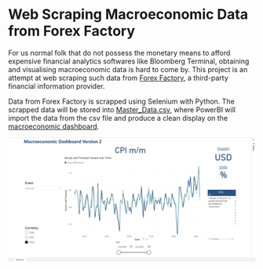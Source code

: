 # Web Scraping Macroeconomic Data from Forex Factory

For us normal folk that do not possess the monetary means to afford expensive financial analytics softwares like Bloomberg Terminal, obtaining and visualising macroeconomic data is hard to come by. This project is an attempt at web scraping such data from [Forex Factory](https://www.forexfactory.com/), a third-party financial information provider. 

Data from Forex Factory is scrapped using Selenium with Python. The scrapped data will be stored into [Master_Data.csv](https://github.com/raychng/macroeconomic-dashboard/blob/main/Master_Data.csv), where PowerBI will import the data from the csv file and produce a clean display on the [macroeconomic dashboard](https://slow-party-288.notion.site/Macroeconomic-Dashboard-634ec470161146dd8482ea98455ea5f5
).

<img src="https://github.com/raychng/macroeconomic-dashboard/blob/main/dashboard_snapshot.jpg" />
